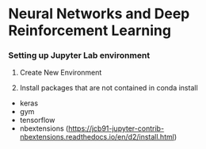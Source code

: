 # Neural Networks and Deep Reinforcement Learning


### Setting up Jupyter Lab environment

1. Create New Environment

2. Install packages that are not contained in conda install
- keras
- gym
- tensorflow
- nbextensions (https://jcb91-jupyter-contrib-nbextensions.readthedocs.io/en/d2/install.html)

